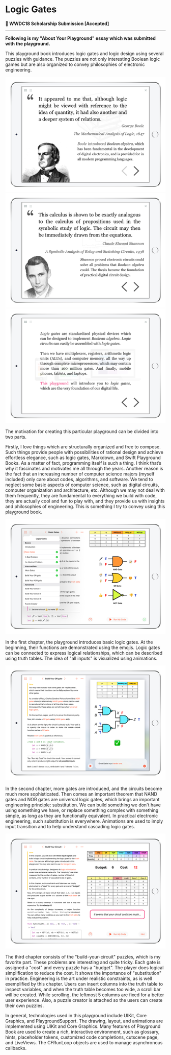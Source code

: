 # Logic Gates

 ** WWDC18 Scholarship Submission [Accepted]** 

---

**Following is my "About Your Playground" essay which was submitted with the playground.**

This playground book introduces logic gates and logic design using several puzzles with guidance. The puzzles are not only interesting Boolean logic games but are also organized to convey philosophies of electronic engineering.



![](Screenshots/1.jpeg)
![](Screenshots/2.jpeg)
![](Screenshots/3.jpeg)



The motivation for creating this particular playground can be divided into two parts.



Firstly, I love things which are structurally organized and free to compose. Such things provide people with possibilities of rational design and achieve effortless elegance, such as logic gates, Markdown, and Swift Playground Books. As a matter of fact, programming itself is such a thing. I think that’s why it fascinates and motivates me all through the years. Another reason is the fact that an increasing number of computer science majors (myself included) only care about codes, algorithms, and software. We tend to neglect some basic aspects of computer science, such as digital circuits, computer organization and architecture, etc. Although we may not deal with them frequently, they are fundamental to everything we build with code, they are actually cool and fun to play with, and they provide us with insights and philosophies of engineering. This is something I try to convey using this playground book.



![](Screenshots/4.jpeg)



In the first chapter, the playground introduces basic logic gates. At the beginning, their functions are demonstrated using the emojis. Logic gates can be connected to express logical relationships, which can be described using truth tables. The idea of "all inputs" is visualized using animations.



![](Screenshots/5.jpeg)



In the second chapter, more gates are introduced, and the circuits become much more sophisticated. Then comes an important theorem that NAND gates and NOR gates are universal logic gates, which brings an important engineering principle: substitution. We can build something we don't have using something we have, or replace something complex with something simple, as long as they are functionally equivalent. In practical electronic engineering, such substitution is everywhere. Animations are used to imply input transition and to help understand cascading logic gates.



![](Screenshots/6.jpeg)



The third chapter consists of the "build-your-circuit" puzzles, which is my favorite part. These problems are interesting and quite tricky. Each gate is assigned a "cost" and every puzzle has a "budget". The player does logical simplification to reduce the cost. It shows the importance of "substitution" in practice. Engineering is the art under realistic constraints, as is well exemplified by this chapter. Users can insert columns into the truth table to inspect variables, and when the truth table becomes too wide, a scroll bar will be created. While scrolling, the leftmost 5 columns are fixed for a better user experience. Also, a puzzle creator is attached so the users can create their own puzzles.



In general, technologies used in this playground include UIKit, Core Graphics, and PlaygroundSupport. The drawing, layout, and animations are implemented using UIKit and Core Graphics. Many features of Playground Book are used to create a rich, interactive environment, such as glossary, hints, placeholder tokens, customized code completions, cutscene page, and LiveViews. The CFRunLoop objects are used to manage asynchronous callbacks.